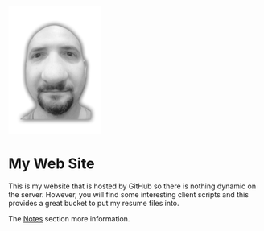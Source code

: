  <img itemprop="image" src="imgs/mymugshot_reg.png">
 
# My Web Site
 This is my website that is hosted by GitHub so there is nothing dynamic 
 on the server. However, you will find some interesting client scripts 
 and this provides a great bucket to put my resume files into.

The [Notes](https://github.com/johnrnelson/johnrnelson.github.io/tree/master/notes) section 
more information.
 